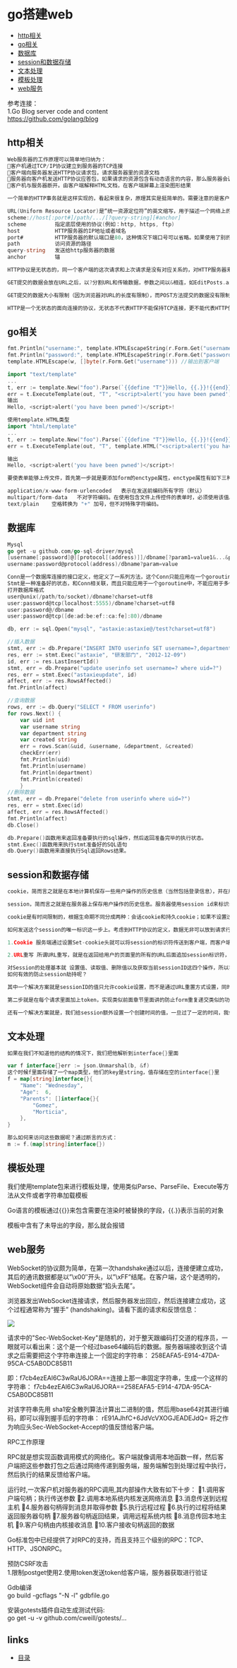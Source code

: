 # go搭建web
- [http相关](#1)
- [go相关](#2)
- [数据库](#3)
- [session和数据存储](#4)
- [文本处理](#5)
- [模板处理](#6)
- [web服务](#7)

参考连接：    
1.Go Blog server code and content   
https://github.com/golang/blog     

## <a id="1">http相关</a>
```go
Web服务器的工作原理可以简单地归纳为：
客户机通过TCP/IP协议建立到服务器的TCP连接
客户端向服务器发送HTTP协议请求包，请求服务器里的资源文档
服务器向客户机发送HTTP协议应答包，如果请求的资源包含有动态语言的内容，那么服务器会调用动态语言的解释引擎负责处理“动态内容”，并将处理得到的数据返回给客户端
客户机与服务器断开。由客户端解释HTML文档，在客户端屏幕上渲染图形结果

一个简单的HTTP事务就是这样实现的，看起来很复杂，原理其实是挺简单的。需要注意的是客户机与服务器之间的通信是非持久连接的，也就是当服务器发送了应答后就与客户机断开连接，等待下一次请求。

URL(Uniform Resource Locator)是“统一资源定位符”的英文缩写，用于描述一个网络上的资源, 基本格式如下
scheme://host[:port#]/path/.../[?query-string][#anchor]
scheme         指定底层使用的协议(例如：http, https, ftp)
host           HTTP服务器的IP地址或者域名
port#          HTTP服务器的默认端口是80，这种情况下端口号可以省略。如果使用了别的端口，必须指明，例如 http://www.cnblogs.com:8080/
path           访问资源的路径
query-string   发送给http服务器的数据
anchor         锚

HTTP协议是无状态的，同一个客户端的这次请求和上次请求是没有对应关系的，对HTTP服务器来说，它并不知道这两个请求是否来自同一个客户端。为了解决这个问题， Web程序引入了Cookie机制来维护连接的可持续状态。

GET提交的数据会放在URL之后，以?分割URL和传输数据，参数之间以&相连，如EditPosts.aspx?name=test1&id=123456。POST方法是把提交的数据放在HTTP包的body中。

GET提交的数据大小有限制（因为浏览器对URL的长度有限制），而POST方法提交的数据没有限制。

HTTP是一个无状态的面向连接的协议，无状态不代表HTTP不能保持TCP连接，更不能代表HTTP使用的是UDP协议（面对无连接）。从HTTP/1.1起，默认都开启了Keep-Alive保持连接特性，简单地说，当一个网页打开完成后，客户端和服务器之间用于传输HTTP数据的TCP连接不会关闭，如果客户端再次访问这个服务器上的网页，会继续使用这一条已经建立的TCP连接。Keep-Alive不会永久保持连接，它有一个保持时间，可以在不同服务器软件（如Apache）中设置这个时间。
```

## <a id="2">go相关</a>
```go
fmt.Println("username:", template.HTMLEscapeString(r.Form.Get("username"))) //输出到服务器端
fmt.Println("password:", template.HTMLEscapeString(r.Form.Get("password")))
template.HTMLEscape(w, []byte(r.Form.Get("username"))) //输出到客户端

import "text/template"
...
t, err := template.New("foo").Parse(`{{define "T"}}Hello, {{.}}!{{end}}`)
err = t.ExecuteTemplate(out, "T", "<script>alert('you have been pwned')</script>")
输出
Hello, <script>alert('you have been pwned')</script>!

使用template.HTML类型
import "html/template"
...
t, err := template.New("foo").Parse(`{{define "T"}}Hello, {{.}}!{{end}}`)
err = t.ExecuteTemplate(out, "T", template.HTML("<script>alert('you have been pwned')</script>"))

输出
Hello, <script>alert('you have been pwned')</script>!

要使表单能够上传文件，首先第一步就是要添加form的enctype属性，enctype属性有如下三种情况:

application/x-www-form-urlencoded   表示在发送前编码所有字符（默认）
multipart/form-data	  不对字符编码。在使用包含文件上传控件的表单时，必须使用该值。
text/plain	  空格转换为 "+" 加号，但不对特殊字符编码。
```

## <a id="3">数据库</a>
```go
Mysql
go get -u github.com/go-sql-driver/mysql
[username[:password]@][protocol[(address)]]/dbname[?param1=value1&...&paramN=valueN]
username:password@protocol(address)/dbname?param=value

Conn是一个数据库连接的接口定义，他定义了一系列方法，这个Conn只能应用在一个goroutine里面，不能使用在多个goroutine里面
Stmt是一种准备好的状态，和Conn相关联，而且只能应用于一个goroutine中，不能应用于多个goroutine。
打开数据库格式
user@unix(/path/to/socket)/dbname?charset=utf8
user:password@tcp(localhost:5555)/dbname?charset=utf8
user:password@/dbname
user:password@tcp([de:ad:be:ef::ca:fe]:80)/dbname

db, err := sql.Open("mysql", "astaxie:astaxie@/test?charset=utf8")

//插入数据
stmt, err := db.Prepare("INSERT INTO userinfo SET username=?,department=?,created=?")
res, err := stmt.Exec("astaxie", "研发部门", "2012-12-09")
id, err := res.LastInsertId()
stmt, err = db.Prepare("update userinfo set username=? where uid=?")
res, err = stmt.Exec("astaxieupdate", id)
affect, err := res.RowsAffected()
fmt.Println(affect)

//查询数据
rows, err := db.Query("SELECT * FROM userinfo")
for rows.Next() {
    var uid int
    var username string
    var department string
    var created string
    err = rows.Scan(&uid, &username, &department, &created)
    checkErr(err)
    fmt.Println(uid)
    fmt.Println(username)
    fmt.Println(department)
    fmt.Println(created)
	}
//删除数据
stmt, err = db.Prepare("delete from userinfo where uid=?")
res, err = stmt.Exec(id)
affect, err = res.RowsAffected()
fmt.Println(affect)
db.Close()

db.Prepare()函数用来返回准备要执行的sql操作，然后返回准备完毕的执行状态。
stmt.Exec()函数用来执行stmt准备好的SQL语句
db.Query()函数用来直接执行Sql返回Rows结果。
```

## <a id="4">session和数据存储</a>
```go
cookie，简而言之就是在本地计算机保存一些用户操作的历史信息（当然包括登录信息），并在用户再次访问该站点时浏览器通过HTTP协议将本地cookie内容发送给服务器，从而完成验证，或继续上一步操作。

session，简而言之就是在服务器上保存用户操作的历史信息。服务器使用session id来标识session，session id由服务器负责产生，保证随机性与唯一性，相当于一个随机密钥，避免在握手或传输中暴露用户真实密码。但该方式下，仍然需要将发送请求的客户端与session进行对应，所以可以借助cookie机制来获取客户端的标识（即session id），也可以通过GET方式将id提交给服务器。

cookie是有时间限制的，根据生命期不同分成两种：会话cookie和持久cookie；如果不设置过期时间，则表示这个cookie的生命周期为从创建到浏览器关闭为止，只要关闭浏览器窗口，cookie就消失了。这种生命期为浏览会话期的cookie被称为会话cookie。会话cookie一般不保存在硬盘上而是保存在内存里。如果设置了过期时间(setMaxAge(606024))，浏览器就会把cookie保存到硬盘上，关闭后再次打开浏览器，这些cookie依然有效直到超过设定的过期时间。存储在硬盘上的cookie可以在不同的浏览器进程间共享，比如两个IE窗口。而对于保存在内存的cookie，不同的浏览器有不同的处理方式。

如何发送这个session的唯一标识这一步上。考虑到HTTP协议的定义，数据无非可以放到请求行、头域或Body里，所以一般来说会有两种常用的方式：cookie和URL重写。

1.Cookie 服务端通过设置Set-cookie头就可以将session的标识符传送到客户端，而客户端此后的每一次请求都会带上这个标识符，另外一般包含session信息的cookie会将失效时间设置为0(会话cookie)，即浏览器进程有效时间。至于浏览器怎么处理这个0，每个浏览器都有自己的方案，但差别都不会太大(一般体现在新建浏览器窗口的时候)；

2.URL重写 所谓URL重写，就是在返回给用户的页面里的所有的URL后面追加session标识符，这样用户在收到响应之后，无论点击响应页面里的哪个链接或提交表单，都会自动带上session标识符，从而就实现了会话的保持。虽然这种做法比较麻烦，但是，如果客户端禁用了cookie的话，此种方案将会是首选。

对Session的处理基本就 设置值、读取值、删除值以及获取当前sessionID这四个操作，所以我们的Session接口也就实现这四个操作。
如何有效的防止session劫持呢？

其中一个解决方案就是sessionID的值只允许cookie设置，而不是通过URL重置方式设置，同时设置cookie的httponly为true,这个属性是设置是否可通过客户端脚本访问这个设置的cookie，第一这个可以防止这个cookie被XSS读取从而引起session劫持，第二cookie设置不会像URL重置方式那么容易获取sessionID。

第二步就是在每个请求里面加上token，实现类似前面章节里面讲的防止form重复递交类似的功能，我们在每个请求里面加上一个隐藏的token，然后每次验证这个token，从而保证用户的请求都是唯一性。

还有一个解决方案就是，我们给session额外设置一个创建时间的值，一旦过了一定的时间，我们销毁这个sessionID，重新生成新的session，这样可以一定程度上防止session劫持的问题。
```

## <a id="5">文本处理</a>
```go
如果在我们不知道他的结构的情况下，我们把他解析到interface{}里面

var f interface{}err := json.Unmarshal(b, &f)
这个时候f里面存储了一个map类型，他们的key是string，值存储在空的interface{}里
f = map[string]interface{}{
	"Name": "Wednesday",
	"Age":  6,
	"Parents": []interface{}{
		"Gomez",
		"Morticia",
	},
}

那么如何来访问这些数据呢？通过断言的方式：
m := f.(map[string]interface{})
```

## <a id="6">模板处理</a>
我们使用template包来进行模板处理，使用类似Parse、ParseFile、Execute等方法从文件或者字符串加载模板

Go语言的模板通过{{}}来包含需要在渲染时被替换的字段，{{.}}表示当前的对象

模板中含有了未导出的字段，那么就会报错

## <a id="7">web服务</a>
WebSocket的协议颇为简单，在第一次handshake通过以后，连接便建立成功，其后的通讯数据都是以”\x00″开头，以”\xFF”结尾。在客户端，这个是透明的，WebSocket组件会自动将原始数据“掐头去尾”。

浏览器发出WebSocket连接请求，然后服务器发出回应，然后连接建立成功，这个过程通常称为“握手” (handshaking)。请看下面的请求和反馈信息：

<img src="./image/1-1.png" style="zoom:100%" />

请求中的"Sec-WebSocket-Key"是随机的，对于整天跟编码打交道的程序员，一眼就可以看出来：这个是一个经过base64编码后的数据。服务器端接收到这个请求之后需要把这个字符串连接上一个固定的字符串：
258EAFA5-E914-47DA-95CA-C5AB0DC85B11

即：f7cb4ezEAl6C3wRaU6JORA==连接上那一串固定字符串，生成一个这样的字符串：
f7cb4ezEAl6C3wRaU6JORA==258EAFA5-E914-47DA-95CA-C5AB0DC85B11

对该字符串先用 sha1安全散列算法计算出二进制的值，然后用base64对其进行编码，即可以得到握手后的字符串：
rE91AJhfC+6JdVcVXOGJEADEJdQ=
将之作为响应头Sec-WebSocket-Accept的值反馈给客户端。

RPC工作原理

RPC就是想实现函数调用模式的网络化。客户端就像调用本地函数一样，然后客户端把这些参数打包之后通过网络传递到服务端，服务端解包到处理过程中执行，然后执行的结果反馈给客户端。

运行时,一次客户机对服务器的RPC调用,其内部操作大致有如下十步：
1.调用客户端句柄；执行传送参数
2.调用本地系统内核发送网络消息
3.消息传送到远程主机
4.服务器句柄得到消息并取得参数
5.执行远程过程
6.执行的过程将结果返回服务器句柄
7.服务器句柄返回结果，调用远程系统内核
8.消息传回本地主机
9.客户句柄由内核接收消息
10.客户接收句柄返回的数据

Go标准包中已经提供了对RPC的支持，而且支持三个级别的RPC：TCP、HTTP、JSONRPC。

预防CSRF攻击    
1.限制postget使用2.使用token发送token给客户端，服务器获取进行验证   

Gdb编译   
go build -gcflags "-N -l" gdbfile.go   

安装gotests插件自动生成测试代码:   
go get -u -v github.com/cweill/gotests/...   


## links
  * [目录](<目录.md>)